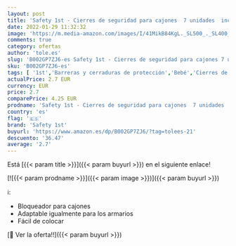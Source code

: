 ```yaml
---
layout: post
title: 'Safety 1st - Cierres de seguridad para cajones  7 unidades  incluye tornillos '
date: 2022-01-29 11:32:32
image: 'https://m.media-amazon.com/images/I/41MikB84KgL._SL500_._SL400_.jpg'
comments: true
category: ofertas
author: 'tole.es'
slug: 'B002GP7ZJ6-es Safety 1st - Cierres de seguridad para cajones 7 unidades...'
sku: 'B002GP7ZJ6-es'
tags: [ '1st','Barreras y cerraduras de protección','Bebé','Cierres de seguridad para armarios','Seguridad','safety','safety 1st', ]
actualPrice: 2.7 EUR
currency: EUR
price: 2.7
comparePrice: 4.25 EUR
prodname: 'Safety 1st - Cierres de seguridad para cajones  7 unidades  incluye tornillos '
country: 'es'
flag: '🇪🇸'
brand: 'Safety 1st'
buyurl: 'https://www.amazon.es/dp/B002GP7ZJ6/?tag=tolees-21'
descuento: '36.47'
average: '2.7'
---
```


Está [{{< param title >}}]({{< param buyurl >}}) en el siguiente enlace!

[![{{< param prodname >}}]({{< param image >}})]({{< param buyurl >}})

ℹ️:

- Bloqueador para cajones
- Adaptable igualmente para los armarios
- Fácil de colocar

[🛒 Ver la oferta!!]({{< param buyurl >}})
